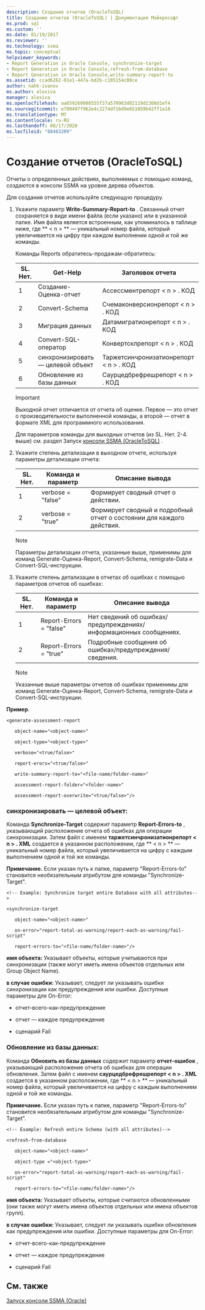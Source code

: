 ```yaml
---
description: Создание отчетов (OracleToSQL)
title: Создание отчетов (OracleToSQL) | Документация Майкрософт
ms.prod: sql
ms.custom: ''
ms.date: 01/19/2017
ms.reviewer: ''
ms.technology: ssma
ms.topic: conceptual
helpviewer_keywords:
- Report Generation in Oracle Console, synchronize-target
- Report Generation in Oracle Console,refresh-from-database
- Report Generation in Oracle Console,write-summary-report-to
ms.assetid: ccad6262-01e1-447a-bd2b-c105154c80ce
author: nahk-ivanov
ms.author: alexiva
manager: alexiva
ms.openlocfilehash: aa659269808555f37a570963d82119d1360d1ef4
ms.sourcegitcommit: e700497f962e4c2274df16d9e651059b42ff1a10
ms.translationtype: MT
ms.contentlocale: ru-RU
ms.lasthandoff: 08/17/2020
ms.locfileid: "88463209"
---
```

# <a name="generating-reports-oracletosql"></a>Создание отчетов (OracleToSQL)
Отчеты о определенных действиях, выполняемых с помощью команд, создаются в консоли SSMA на уровне дерева объектов.  
  
Для создания отчетов используйте следующую процедуру.  
  
1.  Укажите параметр **Write-Summary-Report-to** . Связанный отчет сохраняется в виде имени файла (если указано) или в указанной папке. Имя файла является встроенным, как упоминалось в таблице ниже, где ** &lt; n &gt; ** — уникальный номер файла, который увеличивается на цифру при каждом выполнении одной и той же команды.  
  
    Команды Reports обратитесь-продажам-обратитесь:  
  
    |SL. Нет.|Get-Help|Заголовок отчета|  
    |-|-|-|  
    |1|Создание-Оценка-отчет|Ассессментрепорт &lt; n &gt; . КОД|  
    |2|Convert-Schema|Счемаконверсионрепорт &lt; n &gt; . КОД|  
    |3|Миграция данных|Датамигратионрепорт &lt; n &gt; . КОД|  
    |4|Convert-SQL-оператор|Конвертсклрепорт &lt; n &gt; . КОД|  
    |5|синхронизировать — целевой объект|Таржетсинчронизатионрепорт &lt; n &gt; . КОД|  
    |6|Обновление из базы данных|Саурцедбрефрешрепорт &lt; n &gt; . КОД|  
  
    > [!IMPORTANT]  
    > Выходной отчет отличается от отчета об оценке. Первое — это отчет о производительности выполненной команды, а второй — отчет в формате XML для программного использования.  
  
    Для параметров команды для выходных отчетов (из SL. Нет. 2-4. выше) см. раздел Запуск [консоли SSMA &#40;OracleToSQL&#41;](../../ssma/oracle/executing-the-ssma-console-oracletosql.md) .  
  
2.  Укажите степень детализации в выходном отчете, используя параметры детализации отчета:  
  
    |SL. Нет.|Команда и параметр|Описание вывода|  
    |-|-|-|  
    |1|verbose = "false"|Формирует сводный отчет о действии.|  
    |2|verbose = "true"|Формирует сводный и подробный отчет о состоянии для каждого действия.|  
  
    > [!NOTE]  
    > Параметры детализации отчета, указанные выше, применимы для команд Generate-Оценка-Report, Convert-Schema, remigrate-Data и Convert-SQL-инструкции.  
  
3.  Укажите степень детализации в отчетах об ошибках с помощью параметров отчетов об ошибках:  
  
    |SL. Нет.|Команда и параметр|Описание вывода|  
    |-|-|-|  
    |1|Report-Errors = "false"|Нет сведений об ошибках/предупреждениях/информационных сообщениях.|  
    |2|Report-Errors = "true"|Подробные сообщения об ошибках/предупреждения/сведения.|  
  
    > [!NOTE]  
    > Указанные выше параметры отчетов об ошибках применимы для команд Generate-Оценка-Report, Convert-Schema, remigrate-Data и Convert-SQL-инструкции.  
  
**Пример**.  
  
```  
<generate-assessment-report  
  
   object-name="<object-name>"  
  
   object-type="<object-type>"  
  
   verbose="<true/false>"  
  
   report-erors="<true/false>"  
  
   write-summary-report-to="<file-name/folder-name>"  
  
   assessment-report-folder="<folder-name>"  
  
   assessment-report-overwrite="<true/false>"/>  
```  
  
### <a name="synchronize-target"></a>синхронизировать — целевой объект:  
Команда **Synchronize-Target** содержит параметр **Report-Errors-to** , указывающий расположение отчета об ошибках для операции синхронизации. Затем файл с именем **таржетсинчронизатионрепорт &lt; n &gt; . XML** создается в указанном расположении, где ** &lt; n &gt; ** — уникальный номер файла, который увеличивается на цифру с каждым выполнением одной и той же команды.  
  
**Примечание.** Если указан путь к папке, параметр "Report-Errors-to" становится необязательным атрибутом для команды "Synchronize-Target".  
  
```  
<!-- Example: Synchronize target entire Database with all attributes-->  
  
<synchronize-target  
  
   object-name="<object-name>"  
  
   on-error="report-total-as-warning/report-each-as-warning/fail-script"  
  
   report-errors-to="<file-name/folder-name>"/>  
```  
**имя объекта:** Указывает объекты, которые учитываются при синхронизации (также могут иметь имена объектов отдельных или Group Object Name).  
  
**в случае ошибки:** Указывает, следует ли указывать ошибки синхронизации как предупреждения или ошибки. Доступные параметры для On-Error:  
  
-   отчет-всего-как-предупреждение  
  
-   отчет — каждое предупреждение  
  
-   сценарий Fail  
  
### <a name="refresh-from-database"></a>Обновление из базы данных:  
Команда **Обновить из базы данных** содержит параметр **отчет-ошибок** , указывающий расположение отчета об ошибках для операции обновления. Затем файл с именем **саурцедбрефрешрепорт &lt; n &gt; . XML** создается в указанном расположении, где ** &lt; n &gt; ** — уникальный номер файла, который увеличивается на цифру с каждым выполнением одной и той же команды.  
  
**Примечание.** Если указан путь к папке, параметр "Report-Errors-to" становится необязательным атрибутом для команды "Synchronize-Target".  
  
```  
<!-- Example: Refresh entire Schema (with all attributes)-->  
  
<refresh-from-database  
  
   object-name="<object-name>"  
  
   object-type ="<object-type>"  
  
   on-error="report-total-as-warning/report-each-as-warning/fail-script"  
  
   report-errors-to="<file-name/folder-name>"/>  
```  
**имя объекта:** Указывает объекты, которые считаются обновленными (они также могут иметь имена объектов отдельных или имена объектов групп).  
  
**в случае ошибки:** Указывает, следует ли указывать ошибки обновления как предупреждения или ошибки. Доступные параметры для On-Error:  
  
-   отчет-всего-как-предупреждение  
  
-   отчет — каждое предупреждение  
  
-   сценарий Fail  
  
## <a name="see-also"></a>См. также  
[Запуск консоли SSMA (Oracle)](https://msdn.microsoft.com/7228ccba-c69f-4b4c-8664-01a2750183c5)  
  
